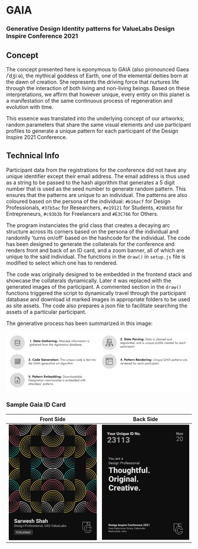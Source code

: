 # GAIA 
### Generative Design Identity patterns for ValueLabs Design Inspire Conference 2021

## Concept
The concept presented here is eponymous to GAIA (also pronounced Gaea /ˈdʒiːə), the mythical goddess of Earth, one of the elemental deities born at the dawn of creation. She represents the driving force that nurtures life through the interaction of both living and non-living beings. Based on these interpretations, we affirm that however unique, every entity on this planet is a manifestation of the same continuous process of regeneration and evolution with time. 

This essence was translated into the underlying concept of our artworks; random parameters that share the same visual elements and use participant profiles to generate a unique pattern for each participant of the Design Inspire 2021 Conference.

## Technical Info
Participant data from the registrations for the conference did not have any unique identifier except their email address. The email address is thus used as a string to be passed to the hash algorithm that generates a 5 digit number that is used as the seed number to generate random pattern. This ensures that the patterns are unique to an individual. The patterns are also coloured based on the persona of the individual: `#b16acf` for Design Professionals, `#37b5ac` for Researchers, `#e19121` for Students, `#29b85d` for Entrepreneurs, `#c93b3b` for Freelancers and `#E3C766` for Others.

The program instanciates the grid class that creates a decaying arc structure across its corners based on the persona of the individual and randomlly 'turns on/off' based on the hashcode for the individual. The code has been designed to generate the collaterals for the conference and renders front and back of an ID card, and a zoom banner, all of which are unique to the said individual. The functions in the `draw()` in `setup.js` file is modified to select which one has to rendered.

The code was originally designed to be embedded in the frontend stack and showcase the collaterals dynamically. Later it was replaced with the generated images of the participant. A commented section in the `draw()` functions triggered the script to dynamically travel through the participant database and download id marked images in appropriate folders to be used as site assets. The code also prepares a json file to facilitate searching the assets of a particular participant.

The generative process has been summarized in this image:

![](https://github.com/sarweshshah/gaia-id/blob/main/sample/process.png)

### Sample Gaia ID Card 
Front Side | Back Side
-- | --
![](https://github.com/sarweshshah/gaia-id/blob/main/sample/front.png) | ![](https://github.com/sarweshshah/gaia-id/blob/main/sample/back.png)
